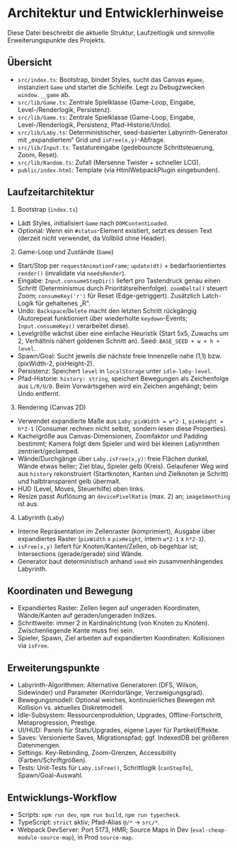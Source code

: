 # Architektur und Entwicklerhinweise

Diese Datei beschreibt die aktuelle Struktur, Laufzeitlogik und sinnvolle Erweiterungspunkte des Projekts.

## Übersicht

- `src/index.ts`: Bootstrap, bindet Styles, sucht das Canvas `#game`, instanziert `Game` und startet die Schleife. Legt zu Debugzwecken `window.__game` ab.
- `src/lib/Game.ts`: Zentrale Spielklasse (Game-Loop, Eingabe, Level-/Renderlogik, Persistenz).
- `src/lib/Game.ts`: Zentrale Spielklasse (Game-Loop, Eingabe, Level-/Renderlogik, Persistenz, Pfad-Historie/Undo).
- `src/lib/Laby.ts`: Deterministischer, seed-basierter Labyrinth-Generator mit „expandiertem“ Grid und `isFree(x,y)`-Abfrage.
- `src/lib/Input.ts`: Tastatureingabe (gedebouncte Schrittsteuerung, Zoom, Reset).
- `src/lib/Random.ts`: Zufall (Mersenne Twister + schneller LCG).
- `public/index.html`: Template (via HtmlWebpackPlugin eingebunden).

## Laufzeitarchitektur

1) Bootstrap (`index.ts`)
- Lädt Styles, initialisiert `Game` nach `DOMContentLoaded`.
- Optional: Wenn ein `#status`-Element existiert, setzt es dessen Text (derzeit nicht verwendet, da Vollbild ohne Header).

2) Game-Loop und Zustände (`Game`)
- Start/Stop per `requestAnimationFrame`; `update(dt)` + bedarfsorientiertes `render()` (invalidate via `needsRender`).
- Eingabe: `Input.consumeStepDir()` liefert pro Tastendruck genau einen Schritt (Determinismus durch Prioritätsreihenfolge). `zoomDelta()` steuert Zoom; `consumeKey('r')` für Reset (Edge-getriggert). Zusätzlich Latch-Logik für gehaltenes „R“.
- Undo: `Backspace`/`Delete` macht den letzten Schritt rückgängig (Autorepeat funktioniert über wiederholte `keydown`-Events; `Input.consumeKey()` verarbeitet diese).
- Levelgröße wächst über eine einfache Heuristik (Start 5x5, Zuwachs um 2, Verhältnis nähert goldenen Schnitt an). Seed: `BASE_SEED + w + h + level`.
- Spawn/Goal: Sucht jeweils die nächste freie Innenzelle nahe (1,1) bzw. (pixWidth-2, pixHeight-2).
- Persistenz: Speichert `level` in `localStorage` unter `idle-laby-level`.
- Pfad-Historie: `history: string`, speichert Bewegungen als Zeichenfolge aus `L/R/U/D`. Beim Vorwärtsgehen wird ein Zeichen angehängt; beim Undo entfernt.

3) Rendering (Canvas 2D)
- Verwendet expandierte Maße aus `Laby`: `pixWidth = w*2-1`, `pixHeight = h*2-1` (Consumer rechnen nicht selbst, sondern lesen diese Properties).
- Kachelgröße aus Canvas-Dimensionen, Zoomfaktor und Padding bestimmt; Kamera folgt dem Spieler und wird bei kleinen Labyrinthen zentriert/geclamped.
- Wände/Durchgänge über `Laby.isFree(x,y)`: freie Flächen dunkel, Wände etwas heller; Ziel blau, Spieler gelb (Kreis). Gelaufener Weg wird aus `history` rekonstruiert (Startknoten, Kanten und Zielknoten je Schritt) und halbtransparent gelb übermalt.
- HUD (Level, Moves, Steuerhilfe) oben links.
- Resize passt Auflösung an `devicePixelRatio` (max. 2) an; `imageSmoothing` ist aus.

4) Labyrinth (`Laby`)
- Interne Repräsentation im Zellenraster (komprimiert), Ausgabe über expandiertes Raster (`pixWidth` x `pixHeight`, intern `w*2-1` x `h*2-1`).
- `isFree(x,y)` liefert für Knoten/Kanten/Zellen, ob begehbar ist; Intersections (gerade/gerade) sind Wände.
- Generator baut deterministisch anhand `seed` ein zusammenhängendes Labyrinth.

## Koordinaten und Bewegung

- Expandiertes Raster: Zellen liegen auf ungeraden Koordinaten, Wände/Kanten auf geraden/ungeraden Indizes.
- Schrittweite: immer 2 in Kardinalrichtung (von Knoten zu Knoten). Zwischenliegende Kante muss frei sein.
- Spieler, Spawn, Ziel arbeiten auf expandierten Koordinaten. Kollisionen via `isFree`.

## Erweiterungspunkte

- Labyrinth-Algorithmen: Alternative Generatoren (DFS, Wilson, Sidewinder) und Parameter (Korridorlänge, Verzweigungsgrad).
- Bewegungsmodell: Optional weiches, kontinuierliches Bewegen mit Kollision vs. aktuelles Diskretmodell.
- Idle-Subsystem: Ressourcenproduktion, Upgrades, Offline-Fortschritt, Metaprogression, Prestige.
- UI/HUD: Panels für Stats/Upgrades, eigene Layer für Partikel/Effekte.
- Saves: Versionierte Saves, Migrationspfad; ggf. IndexedDB bei größeren Datenmengen.
- Settings: Key-Rebinding, Zoom-Grenzen, Accessibility (Farben/Schriftgrößen).
- Tests: Unit-Tests für `Laby.isFree()`, Schrittlogik (`canStepTo`), Spawn/Goal-Auswahl.

## Entwicklungs-Workflow

- Scripts: `npm run dev`, `npm run build`, `npm run typecheck`.
- TypeScript: `strict` aktiv; Pfad-Alias `@/*` → `src/*`.
- Webpack DevServer: Port 5173, HMR; Source Maps in Dev (`eval-cheap-module-source-map`), in Prod `source-map`.
